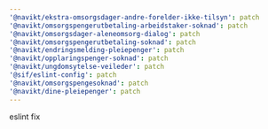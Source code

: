 ```yaml
---
'@navikt/ekstra-omsorgsdager-andre-forelder-ikke-tilsyn': patch
'@navikt/omsorgspengerutbetaling-arbeidstaker-soknad': patch
'@navikt/omsorgsdager-aleneomsorg-dialog': patch
'@navikt/omsorgspengerutbetaling-soknad': patch
'@navikt/endringsmelding-pleiepenger': patch
'@navikt/opplaringspenger-soknad': patch
'@navikt/ungdomsytelse-veileder': patch
'@sif/eslint-config': patch
'@navikt/omsorgspengesoknad': patch
'@navikt/dine-pleiepenger': patch
---
```


eslint fix
